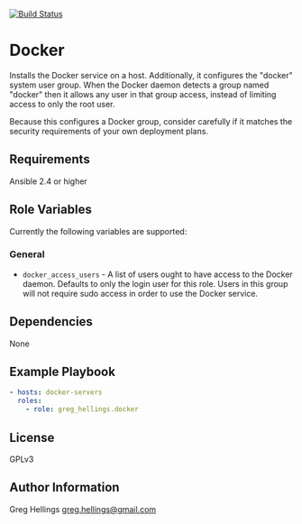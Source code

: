 [![Build Status](https://travis-ci.org/devroles/docker.svg?branch=master)](https://travis-ci.org/devroles/docker)

Docker
===========

Installs the Docker service on a host. Additionally, it configures the "docker"
system user group. When the Docker daemon detects a group named "docker" then it
allows any user in that group access, instead of limiting access to only the
root user.

Because this configures a Docker group, consider carefully if it matches the
security requirements of your own deployment plans.

Requirements
------------

Ansible 2.4 or higher

Role Variables
--------------

Currently the following variables are supported:

### General

* `docker_access_users` - A list of users ought to have access to the Docker
  daemon. Defaults to only the login user for this role. Users in this group
  will not require sudo access in order to use the Docker service.

Dependencies
------------

None

Example Playbook
----------------

```yaml
- hosts: docker-servers
  roles:
    - role: greg_hellings.docker
```

License
-------

GPLv3

Author Information
------------------

Greg Hellings <greg.hellings@gmail.com>

